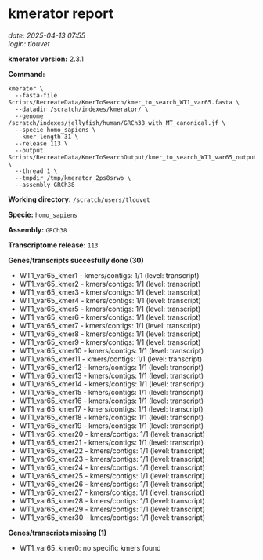 # kmerator report
*date: 2025-04-13 07:55*  
*login: tlouvet*

**kmerator version:** 2.3.1

**Command:**

```
kmerator \
  --fasta-file Scripts/RecreateData/KmerToSearch/kmer_to_search_WT1_var65.fasta \
  --datadir /scratch/indexes/kmerator/ \
  --genome /scratch/indexes/jellyfish/human/GRCh38_with_MT_canonical.jf \
  --specie homo_sapiens \
  --kmer-length 31 \
  --release 113 \
  --output Scripts/RecreateData/KmerToSearchOutput/kmer_to_search_WT1_var65_output \
  --thread 1 \
  --tmpdir /tmp/kmerator_2ps8srwb \
  --assembly GRCh38
```

**Working directory:** `/scratch/users/tlouvet`

**Specie:** `homo_sapiens`

**Assembly:** `GRCh38`

**Transcriptome release:** `113`

**Genes/transcripts succesfully done (30)**

- WT1_var65_kmer1 - kmers/contigs: 1/1 (level: transcript)
- WT1_var65_kmer2 - kmers/contigs: 1/1 (level: transcript)
- WT1_var65_kmer3 - kmers/contigs: 1/1 (level: transcript)
- WT1_var65_kmer4 - kmers/contigs: 1/1 (level: transcript)
- WT1_var65_kmer5 - kmers/contigs: 1/1 (level: transcript)
- WT1_var65_kmer6 - kmers/contigs: 1/1 (level: transcript)
- WT1_var65_kmer7 - kmers/contigs: 1/1 (level: transcript)
- WT1_var65_kmer8 - kmers/contigs: 1/1 (level: transcript)
- WT1_var65_kmer9 - kmers/contigs: 1/1 (level: transcript)
- WT1_var65_kmer10 - kmers/contigs: 1/1 (level: transcript)
- WT1_var65_kmer11 - kmers/contigs: 1/1 (level: transcript)
- WT1_var65_kmer12 - kmers/contigs: 1/1 (level: transcript)
- WT1_var65_kmer13 - kmers/contigs: 1/1 (level: transcript)
- WT1_var65_kmer14 - kmers/contigs: 1/1 (level: transcript)
- WT1_var65_kmer15 - kmers/contigs: 1/1 (level: transcript)
- WT1_var65_kmer16 - kmers/contigs: 1/1 (level: transcript)
- WT1_var65_kmer17 - kmers/contigs: 1/1 (level: transcript)
- WT1_var65_kmer18 - kmers/contigs: 1/1 (level: transcript)
- WT1_var65_kmer19 - kmers/contigs: 1/1 (level: transcript)
- WT1_var65_kmer20 - kmers/contigs: 1/1 (level: transcript)
- WT1_var65_kmer21 - kmers/contigs: 1/1 (level: transcript)
- WT1_var65_kmer22 - kmers/contigs: 1/1 (level: transcript)
- WT1_var65_kmer23 - kmers/contigs: 1/1 (level: transcript)
- WT1_var65_kmer24 - kmers/contigs: 1/1 (level: transcript)
- WT1_var65_kmer25 - kmers/contigs: 1/1 (level: transcript)
- WT1_var65_kmer26 - kmers/contigs: 1/1 (level: transcript)
- WT1_var65_kmer27 - kmers/contigs: 1/1 (level: transcript)
- WT1_var65_kmer28 - kmers/contigs: 1/1 (level: transcript)
- WT1_var65_kmer29 - kmers/contigs: 1/1 (level: transcript)
- WT1_var65_kmer30 - kmers/contigs: 1/1 (level: transcript)


**Genes/transcripts missing (1)**

- WT1_var65_kmer0: no specific kmers found
